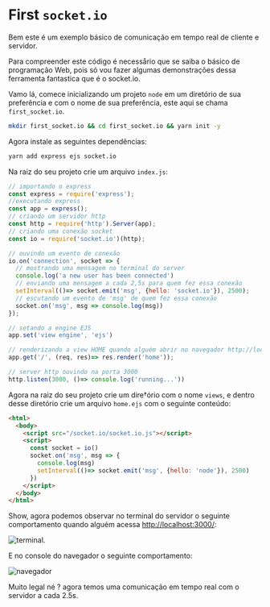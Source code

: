 # First `socket.io`

Bem este é um exemplo básico de comunicação em tempo real de cliente e servidor.

Para compreender este código é necessårio que se saiba o básico de programação Web, pois só vou fazer algumas demonstrações dessa ferramenta fantastica que é o socket.io.

Vamo lá, comece inicializando um projeto `node` em um diretório de sua preferência e com o nome de sua preferência, este aqui se chama `first_socket.io`.

```bash
mkdir first_socket.io && cd first_socket.io && yarn init -y
```

Agora instale as seguintes dependências:

```bash
yarn add express ejs socket.io
```

Na raiz do seu projeto crie um arquivo `index.js`:

```js
// importando o express
const express = require('express');
//executando express
const app = express();
// criando um servidor http
const http = require('http').Server(app);
// criando uma conexão socket
const io = require('socket.io')(http);

// ouvindo um evento de conexão
io.on('connection', socket => {
  // mostrando uma mensagem no terminal do server
  console.log('a new user has been connected')
  // enviando uma mensagem a cada 2,5s para quem fez essa conexão
  setInterval(()=> socket.emit('msg', {hello: 'socket.io'}), 2500);
  // escutando um evento de 'msg' de quem fez essa conexão
  socket.on('msg', msg => console.log(msg))
});

// setando a engine EJS
app.set('view engine', 'ejs')

// renderizando a view HOME quando alguém abrir no navegador http://localhost:3000/
app.get('/', (req, res)=> res.render('home'));

// server http ouvindo na porta 3000
http.listen(3000, ()=> console.log('running...'))
```

Agora na raiz do seu projeto crie um dire†ório com o nome `views`, e dentro desse diretório crie um arquivo `home.ejs` com o seguinte conteúdo:

```html
<html>
  <body>
    <script src="/socket.io/socket.io.js"></script>
    <script>
      const socket = io()
      socket.on('msg', msg => {
        console.log(msg)
        setInterval(()=> socket.emit('msg', {hello: 'node'}), 2500)
      })
    </script>
  </body>
</html>
```

Show, agora podemos observar no terminal do servidor o seguinte comportamento quando alguém acessa [http://localhost:3000/](http://localhost:3000):

![terminal](https://i.imgur.com/51i5ww2.png).

E no console do navegador o seguinte comportamento:

![navegador](https://i.imgur.com/LrMgnkj.png)


Muito legal né ? agora temos uma comunicação em tempo real com o servidor a cada 2.5s.